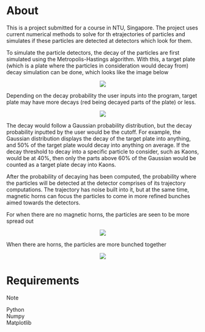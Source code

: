 <h1>About</h1>

This is a project submitted for a course in NTU, Singapore. The project uses current numerical methods to solve for th etrajectories of particles and simulates if these particles are detected at detectors which look for them.

To simulate the particle detectors, the decay of the particles are first simulated using the Metropolis-Hastings algorithm. With this, a target plate (which is a plate where the particles in consideration would decay from) decay simulation can be done, which looks like the image below

<p align="center">
  <img src="https://github.com/shsgResume/ParticlePhysicsDetectorSimulations/assets/167844966/6dfbd737-b3cc-48ca-b453-144eb4d75665" />
</p>
  
Depending on the decay probability the user inputs into the program, target plate may have more decays (red being decayed parts of the plate) or less. 

<p align="center">
  <img src="https://github.com/shsgResume/ParticlePhysicsDetectorSimulations/assets/167844966/d2b109c9-4fe4-4b8c-8e27-6783b0c33230" />
</p>

The decay would follow a Gaussian probability distribution, but the decay probability inputted by the user would be the cutoff. For example, the Gaussian distribution displays the decay of the target plate into anything, and 50% of the target plate would decay into anything on average. If the decay threshold to decay into a specific particle to consider, such as Kaons, would be at 40%, then only the parts above 60% of the Gaussian would be counted as a target plate decay into Kaons. 


After the probability of decaying has been computed, the probability where the particles will be detected at the detector comprises of its trajectory computations. The trajectory has noise built into it, but at the same time, magnetic horns can focus the particles to come in more refined bunches aimed towards the detectors.

For when there are no magnetic horns, the particles are seen to be more spread out

<p align="center">
  <img src="https://github.com/shsgResume/ParticlePhysicsDetectorSimulations/assets/167844966/74a3aa38-9aa1-4626-a791-44718f0e75ff" />
</p>

When there are horns, the particles are more bunched together

<p align="center">
  <img src="https://github.com/shsgResume/ParticlePhysicsDetectorSimulations/assets/167844966/81d63ce4-e92e-4b75-b4b5-becb47e87711" />
</p>

<h1>Requirements</h1>

> [!NOTE]
> Python<br>
> Numpy<br>
> Matplotlib<br>






